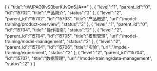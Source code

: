 [
	{
		"title":"tWJPAO9lvS3burKJvQn6JA=="
	},
	{
		"level":"1",
		"parent_id":"0",
		"id":"15702",
		"title":"产品简介",
		"status":"2"
	},
	{
		"level":"2",
		"parent_id":"15702",
		"id":"15703",
		"title":"产品概述",
		"url":"/model-training/product-overview",
		"status":"2"
	},
	{
		"level":"1",
		"parent_id":"0",
		"id":"15704",
		"title":"操作指南",
		"status":"2"
	},
	{
		"level":"2",
		"parent_id":"15704",
		"id":"15705",
		"title":"模型管理",
		"url":"/model-training/model-management",
		"status":"2"
	},
	{
		"level":"2",
		"parent_id":"15704",
		"id":"15706",
		"title":"实验",
		"url":"/model-training/experiment",
		"status":"2"
	},
	{
		"level":"2",
		"parent_id":"15704",
		"id":"15707",
		"title":"数据管理",
		"url":"/model-training/data-management",
		"status":"2"
	}
]